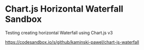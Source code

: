 # Chart.js Horizontal Waterfall Sandbox

Testing creating horizontal Waterfall using Chart.js v3

https://codesandbox.io/s/github/kaminski-pawel/chart-js-waterfall
